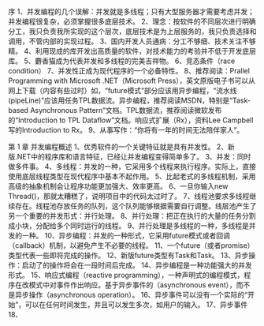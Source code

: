 序
1、并发编程的几个误解：并发就是多线程；只有大型服务器才需要考虑并发；并发编程很复杂，必须掌握很多底层技术。
2、理念：按软件的不同层次进行明确分工，我只负责我所实现的这个层次，底层技术是为上层服务的，我只负责选择和调用，不管内部的实现过程。
3、国内开发人员通病：分工不够细、技术关注不够精。
4、利用现成的库开发出高质量的软件，对技术能力的考验并不低于开发底层库。
5、麝香猫成为代表并发和多线程的完美吉祥物。
6、竞态条件（race condition）
7、并发性正成为现代程序的一个必备特性。
8、推荐阅读：Prallel Programming with Microsoft .NET（Microsoft Press），英文原版电子书可以从网上下载（内容有些过时）如，“future模式”部分应该用异步编程，“流水线(pipeLine)”应该用任务TPL数据流。异步编程，推荐阅读MSDN，特别是“Task-based Asynchronous Pattern”文档。TPL数据流，推荐阅读微软发布的“Introduction to TPL Dataflow”文档。响应式扩展（Rx），资料Lee Campbell写的Introduction to Rx。
9、从事写作：“你将有一年的时间无法陪伴家人”。

第 1 章 并发编程概述
1、优秀软件的一个关键特征就是具有并发性。
2、新版.NET中的程序库和语言特征，已经让并发编程变得简单多了。
3、并发：同时做多件事。
4、多线程：并发的一种，它采用多个线程来执行程序。实际上，直接使用底层线程类型在现代程序中基本不起作用。
5、比起老式的多线程机制，采用高级的抽象机制会让程序功能更加强大、效率更高。
6、一旦你输入new Thread()，那就太糟糕了，说明项目中的代码太过时了。
7、线程池要求多线程继续存在。线程池存放任务的队列，这个队列能够根据需要自行调整。线层池产生了另一个重要的并发形式：并行处理。
8、并行处理：把正在执行的大量的任务分割成小块，分配给多个同时运行的线程。
9、并行处理是多线程的一种，多线程是并发的一种。
10、异步编程：并发的一种形式，它采用future模式或者回调（callback）机制，以避免产生不必要的线程。
11、一个future（或者promise）类型代表一些即将完成的操作。
12、新版future类型有Task和Task<TResult>。
13、异步操作：启动了的操作将会在一段时间后完成。
14、异步编程是一种功能强大的并发形式。
15、响应式编程（reactive programming），一种声明式的编程模式，程序在改模式中对事件作出响应。基于异步事件的（asynchronous event），而不是异步操作（asynchronous operation）。
16、异步事件可以没有一个实际的“开始”，可以在任何时间发生，并且可以发生多次，如用户的输入。
17、异步事件
18、